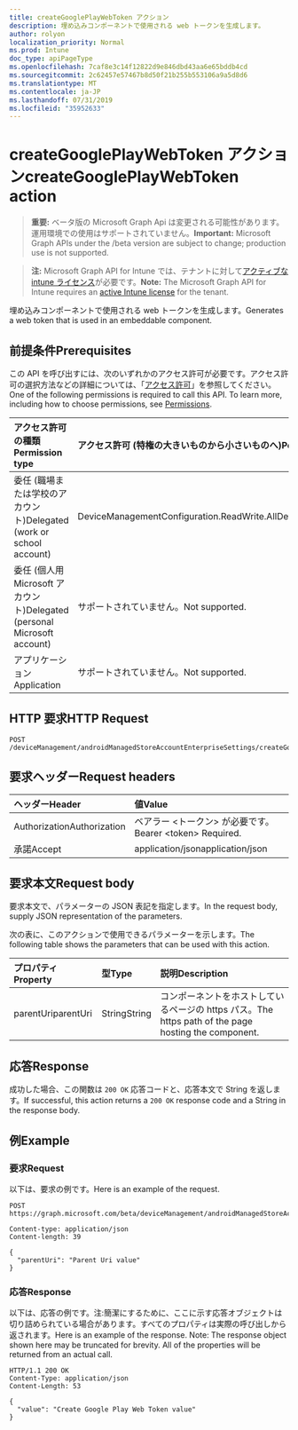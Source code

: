 ```yaml
---
title: createGooglePlayWebToken アクション
description: 埋め込みコンポーネントで使用される web トークンを生成します。
author: rolyon
localization_priority: Normal
ms.prod: Intune
doc_type: apiPageType
ms.openlocfilehash: 7caf8e3c14f12822d9e846dbd43aa6e65bddb4cd
ms.sourcegitcommit: 2c62457e57467b8d50f21b255b553106a9a5d8d6
ms.translationtype: MT
ms.contentlocale: ja-JP
ms.lasthandoff: 07/31/2019
ms.locfileid: "35952633"
---
```

# <a name="creategoogleplaywebtoken-action"></a><span data-ttu-id="0e496-103">createGooglePlayWebToken アクション</span><span class="sxs-lookup"><span data-stu-id="0e496-103">createGooglePlayWebToken action</span></span>

> <span data-ttu-id="0e496-104">**重要:** ベータ版の Microsoft Graph Api は変更される可能性があります。運用環境での使用はサポートされていません。</span><span class="sxs-lookup"><span data-stu-id="0e496-104">**Important:** Microsoft Graph APIs under the /beta version are subject to change; production use is not supported.</span></span>

> <span data-ttu-id="0e496-105">**注:** Microsoft Graph API for Intune では、テナントに対して[アクティブな intune ライセンス](https://go.microsoft.com/fwlink/?linkid=839381)が必要です。</span><span class="sxs-lookup"><span data-stu-id="0e496-105">**Note:** The Microsoft Graph API for Intune requires an [active Intune license](https://go.microsoft.com/fwlink/?linkid=839381) for the tenant.</span></span>

<span data-ttu-id="0e496-106">埋め込みコンポーネントで使用される web トークンを生成します。</span><span class="sxs-lookup"><span data-stu-id="0e496-106">Generates a web token that is used in an embeddable component.</span></span>

## <a name="prerequisites"></a><span data-ttu-id="0e496-107">前提条件</span><span class="sxs-lookup"><span data-stu-id="0e496-107">Prerequisites</span></span>
<span data-ttu-id="0e496-p101">この API を呼び出すには、次のいずれかのアクセス許可が必要です。アクセス許可の選択方法などの詳細については、「[アクセス許可](/graph/permissions-reference)」を参照してください。</span><span class="sxs-lookup"><span data-stu-id="0e496-p101">One of the following permissions is required to call this API. To learn more, including how to choose permissions, see [Permissions](/graph/permissions-reference).</span></span>

|<span data-ttu-id="0e496-110">アクセス許可の種類</span><span class="sxs-lookup"><span data-stu-id="0e496-110">Permission type</span></span>|<span data-ttu-id="0e496-111">アクセス許可 (特権の大きいものから小さいものへ)</span><span class="sxs-lookup"><span data-stu-id="0e496-111">Permissions (from most to least privileged)</span></span>|
|:---|:---|
|<span data-ttu-id="0e496-112">委任 (職場または学校のアカウント)</span><span class="sxs-lookup"><span data-stu-id="0e496-112">Delegated (work or school account)</span></span>|<span data-ttu-id="0e496-113">DeviceManagementConfiguration.ReadWrite.All</span><span class="sxs-lookup"><span data-stu-id="0e496-113">DeviceManagementConfiguration.ReadWrite.All</span></span>|
|<span data-ttu-id="0e496-114">委任 (個人用 Microsoft アカウント)</span><span class="sxs-lookup"><span data-stu-id="0e496-114">Delegated (personal Microsoft account)</span></span>|<span data-ttu-id="0e496-115">サポートされていません。</span><span class="sxs-lookup"><span data-stu-id="0e496-115">Not supported.</span></span>|
|<span data-ttu-id="0e496-116">アプリケーション</span><span class="sxs-lookup"><span data-stu-id="0e496-116">Application</span></span>|<span data-ttu-id="0e496-117">サポートされていません。</span><span class="sxs-lookup"><span data-stu-id="0e496-117">Not supported.</span></span>|

## <a name="http-request"></a><span data-ttu-id="0e496-118">HTTP 要求</span><span class="sxs-lookup"><span data-stu-id="0e496-118">HTTP Request</span></span>
<!-- {
  "blockType": "ignored"
}
-->
``` http
POST /deviceManagement/androidManagedStoreAccountEnterpriseSettings/createGooglePlayWebToken
```

## <a name="request-headers"></a><span data-ttu-id="0e496-119">要求ヘッダー</span><span class="sxs-lookup"><span data-stu-id="0e496-119">Request headers</span></span>
|<span data-ttu-id="0e496-120">ヘッダー</span><span class="sxs-lookup"><span data-stu-id="0e496-120">Header</span></span>|<span data-ttu-id="0e496-121">値</span><span class="sxs-lookup"><span data-stu-id="0e496-121">Value</span></span>|
|:---|:---|
|<span data-ttu-id="0e496-122">Authorization</span><span class="sxs-lookup"><span data-stu-id="0e496-122">Authorization</span></span>|<span data-ttu-id="0e496-123">ベアラー &lt;トークン&gt; が必要です。</span><span class="sxs-lookup"><span data-stu-id="0e496-123">Bearer &lt;token&gt; Required.</span></span>|
|<span data-ttu-id="0e496-124">承諾</span><span class="sxs-lookup"><span data-stu-id="0e496-124">Accept</span></span>|<span data-ttu-id="0e496-125">application/json</span><span class="sxs-lookup"><span data-stu-id="0e496-125">application/json</span></span>|

## <a name="request-body"></a><span data-ttu-id="0e496-126">要求本文</span><span class="sxs-lookup"><span data-stu-id="0e496-126">Request body</span></span>
<span data-ttu-id="0e496-127">要求本文で、パラメーターの JSON 表記を指定します。</span><span class="sxs-lookup"><span data-stu-id="0e496-127">In the request body, supply JSON representation of the parameters.</span></span>

<span data-ttu-id="0e496-128">次の表に、このアクションで使用できるパラメーターを示します。</span><span class="sxs-lookup"><span data-stu-id="0e496-128">The following table shows the parameters that can be used with this action.</span></span>

|<span data-ttu-id="0e496-129">プロパティ</span><span class="sxs-lookup"><span data-stu-id="0e496-129">Property</span></span>|<span data-ttu-id="0e496-130">型</span><span class="sxs-lookup"><span data-stu-id="0e496-130">Type</span></span>|<span data-ttu-id="0e496-131">説明</span><span class="sxs-lookup"><span data-stu-id="0e496-131">Description</span></span>|
|:---|:---|:---|
|<span data-ttu-id="0e496-132">parentUri</span><span class="sxs-lookup"><span data-stu-id="0e496-132">parentUri</span></span>|<span data-ttu-id="0e496-133">String</span><span class="sxs-lookup"><span data-stu-id="0e496-133">String</span></span>|<span data-ttu-id="0e496-134">コンポーネントをホストしているページの https パス。</span><span class="sxs-lookup"><span data-stu-id="0e496-134">The https path of the page hosting the component.</span></span>|



## <a name="response"></a><span data-ttu-id="0e496-135">応答</span><span class="sxs-lookup"><span data-stu-id="0e496-135">Response</span></span>
<span data-ttu-id="0e496-136">成功した場合、この関数は `200 OK` 応答コードと、応答本文で String を返します。</span><span class="sxs-lookup"><span data-stu-id="0e496-136">If successful, this action returns a `200 OK` response code and a String in the response body.</span></span>

## <a name="example"></a><span data-ttu-id="0e496-137">例</span><span class="sxs-lookup"><span data-stu-id="0e496-137">Example</span></span>

### <a name="request"></a><span data-ttu-id="0e496-138">要求</span><span class="sxs-lookup"><span data-stu-id="0e496-138">Request</span></span>
<span data-ttu-id="0e496-139">以下は、要求の例です。</span><span class="sxs-lookup"><span data-stu-id="0e496-139">Here is an example of the request.</span></span>
``` http
POST https://graph.microsoft.com/beta/deviceManagement/androidManagedStoreAccountEnterpriseSettings/createGooglePlayWebToken

Content-type: application/json
Content-length: 39

{
  "parentUri": "Parent Uri value"
}
```

### <a name="response"></a><span data-ttu-id="0e496-140">応答</span><span class="sxs-lookup"><span data-stu-id="0e496-140">Response</span></span>
<span data-ttu-id="0e496-p102">以下は、応答の例です。注:簡潔にするために、ここに示す応答オブジェクトは切り詰められている場合があります。すべてのプロパティは実際の呼び出しから返されます。</span><span class="sxs-lookup"><span data-stu-id="0e496-p102">Here is an example of the response. Note: The response object shown here may be truncated for brevity. All of the properties will be returned from an actual call.</span></span>
``` http
HTTP/1.1 200 OK
Content-Type: application/json
Content-Length: 53

{
  "value": "Create Google Play Web Token value"
}
```






